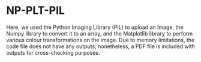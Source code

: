 # NP-PLT-PIL
Here, we used the Python Imaging Library (PIL) to upload an Image, the Numpy library to convert it to an array, and the Matplotlib library to perform various colour transformations on the image.
Due to memory limitations, the code file does not have any outputs; nonetheless, a PDF file is included with outputs for cross-checking purposes.
